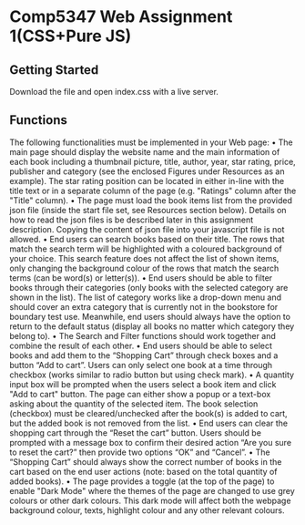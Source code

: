 # Comp5347 Web Assignment 1(CSS+Pure JS)
 
## Getting Started

Download the file and open index.css with a live server.

## Functions

The following functionalities must be implemented in your Web page:
•	The main page should display the website name and the main information of each book including a thumbnail picture, title, author, year, star rating, price, publisher and category (see the enclosed Figures under Resources as an example). The star rating position can be located in either in-line with the title text or in a separate column of the page (e.g. "Ratings" column after the "Title" column). 
•	The page must load the book items list from the provided json file (inside the start file set, see Resources section below). Details on how to read the json files is be described later in this assignment description. Copying the content of json file into your javascript file is not allowed. 
•	End users can search books based on their title. The rows that match the search term will be highlighted with a coloured background of your choice. This search feature does not affect the list of shown items, only changing the background colour of the rows that match the search terms (can be word(s) or letter(s)). 
•	End users should be able to filter books through their categories (only books with the selected category are shown in the list). The list of category works like a drop-down menu and should cover an extra category that is currently not in the bookstore for boundary test use. Meanwhile, end users should always have the option to return to the default status (display all books no matter which category they belong to).
•	The Search and Filter functions should work together and combine the result of each other.
•	End users should be able to select books and add them to the “Shopping Cart” through check boxes and a button “Add to cart”.  Users can only select one book at a time through checkbox (works similar to radio button but using check mark).
•	A quantity input box will be prompted when the users select a book item and click "Add to cart" button. The page can either show a popup or a text-box asking about the quantity of the selected item. The book selection (checkbox) must be cleared/unchecked after the book(s) is added to cart, but the added book is not removed from the list.
•	End users can clear the shopping cart through the “Reset the cart” button. Users should be prompted with a message box to confirm their desired action “Are you sure to reset the cart?”  then provide two options “OK” and “Cancel”.
•	The “Shopping Cart” should always show the correct number of books in the cart based on the end user actions (note: based on the total quantity of added books).
•	The page provides a toggle (at the top of the page) to enable "Dark Mode" where the themes of the page are changed to use grey colours or other dark colours. This dark mode will affect both the webpage background colour, texts, highlight colour and any other relevant colours. 



